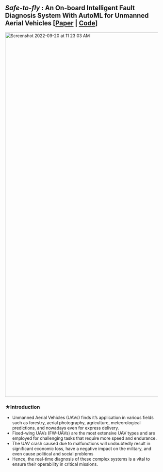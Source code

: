 ## _Safe-to-fly_ : An On-board Intelligent Fault Diagnosis System With AutoML for Unmanned Aerial Vehicles [[Paper](https://ieeexplore.ieee.org/document/9752852) | [Code](https://github.com/RITIK-12/safe-to-fly)]

<img width="1196" alt="Screenshot 2022-09-20 at 11 23 03 AM" src="https://user-images.githubusercontent.com/54806252/191177931-70de6492-6874-4bb0-aa5f-9d82081f55e8.png">

### ★Introduction
* Unmanned Aerial Vehicles (UAVs) finds it’s application in various fields such as forestry, aerial photography, agriculture, meteorological predictions, and nowadays even for express delivery.
* Fixed-wing UAVs (FW-UAVs) are the most extensive UAV types and are employed for challenging tasks that require more speed and endurance. 
* The UAV crash caused due to malfunctions will undoubtedly result in significant economic loss, have a negative impact on the military, and even cause political and social problems
* Hence, the real-time diagnosis of these complex systems is a vital to ensure their operability in critical missions.

